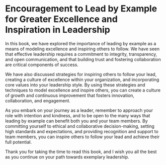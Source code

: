 Encouragement to Lead by Example for Greater Excellence and Inspiration in Leadership
=================================================================================================

In this book, we have explored the importance of leading by example as a means of modeling excellence and inspiring others to follow. We have seen that effective leadership requires a commitment to integrity, transparency, and open communication, and that building trust and fostering collaboration are critical components of success.

We have also discussed strategies for inspiring others to follow your lead, creating a culture of excellence within your organization, and incorporating core values into your leadership style. By using these strategies and techniques to model excellence and inspire others, you can create a culture of growth and continuous improvement that fosters innovation, collaboration, and engagement.

As you embark on your journey as a leader, remember to approach your role with intention and kindness, and to be open to the many ways that leading by example can benefit both you and your team members. By committing yourself to ethical and collaborative decision-making, setting high standards and expectations, and providing recognition and support to team members, you can inspire others to follow your lead and achieve their full potential.

Thank you for taking the time to read this book, and I wish you all the best as you continue on your path towards exemplary leadership.
